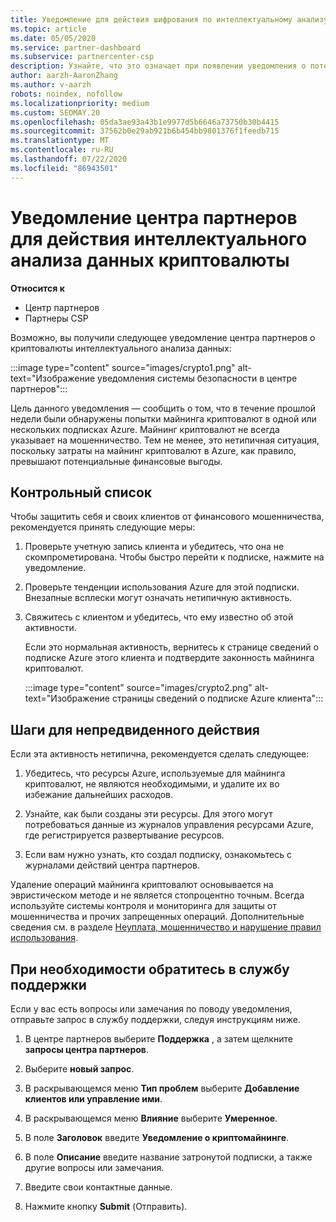 ```yaml
---
title: Уведомление для действия шифрования по интеллектуальному анализу
ms.topic: article
ms.date: 05/05/2020
ms.service: partner-dashboard
ms.subservice: partnercenter-csp
description: Узнайте, что это означает при появлении уведомления о потенциальном криптовалюты интеллектуального анализа данных (или шифровании с помощью шифрования) в одной или нескольких подписках Azure.
author: aarzh-AaronZhang
ms.author: v-aarzh
robots: noindex, nofollow
ms.localizationpriority: medium
ms.custom: SEOMAY.20
ms.openlocfilehash: 05da3ae93a43b1e9977d5b6646a73750b30b4415
ms.sourcegitcommit: 37562b0e29ab921b6b454bb9801376f1feedb715
ms.translationtype: MT
ms.contentlocale: ru-RU
ms.lasthandoff: 07/22/2020
ms.locfileid: "86943501"
---
```

# <a name="partner-center-notification-for-cryptocurrency-mining-activity"></a>Уведомление центра партнеров для действия интеллектуального анализа данных криптовалюты

**Относится к**

-  Центр партнеров
-  Партнеры CSP

Возможно, вы получили следующее уведомление центра партнеров о криптовалюты интеллектуального анализа данных:

:::image type="content" source="images/crypto1.png" alt-text="Изображение уведомления системы безопасности в центре партнеров":::

Цель данного уведомления — сообщить о том, что в течение прошлой недели были обнаружены попытки майнинга криптовалют в одной или нескольких подписках Azure. Майнинг криптовалют не всегда указывает на мошенничество. Тем не менее, это нетипичная ситуация, поскольку затраты на майнинг криптовалют в Azure, как правило, превышают потенциальные финансовые выгоды.

## <a name="checklist"></a>Контрольный список

Чтобы защитить себя и своих клиентов от финансового мошенничества, рекомендуется принять следующие меры:

1. Проверьте учетную запись клиента и убедитесь, что она не скомпрометирована. Чтобы быстро перейти к подписке, нажмите на уведомление.

2. Проверьте тенденции использования Azure для этой подписки. Внезапные всплески могут означать нетипичную активность.

3. Свяжитесь с клиентом и убедитесь, что ему известно об этой активности.

   Если это нормальная активность, вернитесь к странице сведений о подписке Azure этого клиента и подтвердите законность майнинга криптовалют.

   :::image type="content" source="images/crypto2.png" alt-text="Изображение страницы сведений о подписке Azure клиента":::

## <a name="steps-for-unexpected-activity"></a>Шаги для непредвиденного действия

Если эта активность нетипична, рекомендуется сделать следующее:

1. Убедитесь, что ресурсы Azure, используемые для майнинга криптовалют, не являются необходимыми, и удалите их во избежание дальнейших расходов.

2. Узнайте, как были созданы эти ресурсы. Для этого могут потребоваться данные из журналов управления ресурсами Azure, где регистрируется развертывание ресурсов.

3. Если вам нужно узнать, кто создал подписку, ознакомьтесь с журналами действий центра партнеров.

Удаление операций майнинга криптовалют основывается на эвристическом методе и не является стопроцентно точным. Всегда используйте системы контроля и мониторинга для защиты от мошенничества и прочих запрещенных операций. Дополнительные сведения см. в разделе [Неуплата, мошенничество и нарушение правил использования](non-payment--fraud--or-misuse.md).

## <a name="contact-support-if-needed"></a>При необходимости обратитесь в службу поддержки

Если у вас есть вопросы или замечания по поводу уведомления, отправьте запрос в службу поддержки, следуя инструкциям ниже.

1. В центре партнеров выберите **Поддержка** , а затем щелкните **запросы центра партнеров**.

2. Выберите **новый запрос**. 

3. В раскрывающемся меню **Тип проблем** выберите **Добавление клиентов или управление ими**.

4. В раскрывающемся меню **Влияние** выберите **Умеренное**.

5. В поле **Заголовок** введите **Уведомление о криптомайнинге**.

6. В поле **Описание** введите название затронутой подписки, а также другие вопросы или замечания.

7. Введите свои контактные данные.

8. Нажмите кнопку **Submit** (Отправить).

